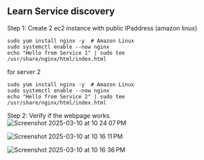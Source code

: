 ## Learn Service discovery
Step 1: Create 2 ec2 instance with public IPaddress (amazon linux)
```
sudo yum install nginx -y  # Amazon Linux
sudo systemctl enable --now nginx
echo "Hello from Service 1" | sudo tee /usr/share/nginx/html/index.html
```
for server 2

```
sudo yum install nginx -y  # Amazon Linux
sudo systemctl enable --now nginx
echo "Hello from Service 2" | sudo tee /usr/share/nginx/html/index.html
```
Step 2: Verify if the webpage works.
![Screenshot 2025-03-10 at 10 24 07 PM](https://github.com/user-attachments/assets/b79e8e19-81fd-4717-ab0d-6b13a5b07966)


![Screenshot 2025-03-10 at 10 16 11 PM](https://github.com/user-attachments/assets/41c65418-4c60-4178-be0a-8d18b0e11624)

![Screenshot 2025-03-10 at 10 16 36 PM](https://github.com/user-attachments/assets/202e88ec-e163-4408-ab01-0e7cb46b9926)
